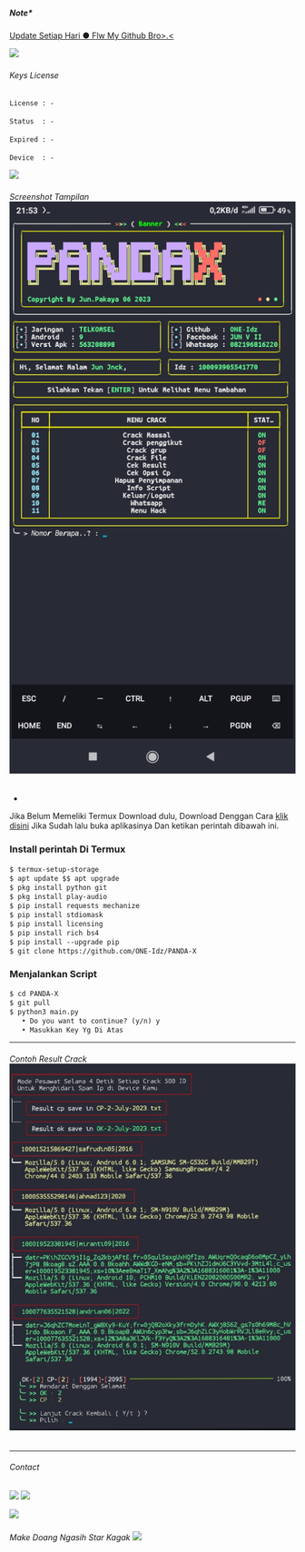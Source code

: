 <h5 align="left">Note* </h5> <a href="https://www.mediafire.com/file/ye2rkv4wlaebwk0/repo/Kakak_Adik_Ngent0d.mp4/file">Update Setiap Hari ● Flw My Github Bro>.< </a>
    
[![](https://github.com/ONE-Idz/JunPakaya04/blob/main/FB_IMG_16860211287100780.jpg)](https://www.mediafire.com/file/ye2rkv4wlaebwk0/repo/Kakak_Adik_Ngent0d.mp4/file)
###### Keys License
```
License : -

Status  : -

Expired : -

Device  : -
```

[![](https://github.com/ONE-Idz/JunPakaya04/blob/main/FB_IMG_16860211287100780.jpg)](https://www.mediafire.com/file/ye2rkv4wlaebwk0/repo/Kakak_Adik_Ngent0d.mp4/file)
    


###### Screenshot Tampilan [![](https://github.com/ONE-Idz/mymusic/blob/main/Screenshot_2023-07-04-21-53-16-259_com.termux.jpg)](https://www.mediafire.com/file/ye2rkv4wlaebwk0/repo/Kakak_Adik_Ngent0d.mp4/file)

-


Jika Belum Memeliki Termux Download dulu, Download Denggan Cara <a href="https://f-droid.org/repo/com.termux_118.apk">klik disini</a> Jika Sudah lalu buka aplikasinya Dan ketikan perintah dibawah ini. 
 
###  Install perintah Di Termux
```
$ termux-setup-storage
$ apt update $$ apt upgrade
$ pkg install python git
$ pkg install play-audio
$ pip install requests mechanize
$ pip install stdiomask
$ pip install licensing
$ pip install rich bs4
$ pip install --upgrade pip
$ git clone https://github.com/ONE-Idz/PANDA-X
```
###  Menjalankan Script
```
$ cd PANDA-X
$ git pull
$ python3 main.py
   • Do you want to continue? (y/n) y
   • Masukkan Key Yg Di Atas
```
---
###### Contoh Result Crack [![](https://github.com/ONE-Idz/mymusic/blob/main/IMG_20230704_221509.jpg)](https://www.mediafire.com/file/ye2rkv4wlaebwk0/repo/Kakak_Adik_Ngent0d.mp4/file)


---   

###### Contact
[![](https://img.shields.io/badge/Whatsapp-JUN-red?logo=Whatsapp&logoColor=Brightgreen&labelColor=white)](https://wa.me/6282196816220?text=Permisi+Sob!)
[![](https://img.shields.io/badge/Facebook-blue?logo=Facebook&logoColor=blue&labelColor=white)](https://www.facebook.com/jun.picscurnot)

[![](https://github.com/ONE-Idz/JunPakaya04/blob/main/FB_IMG_16860211287100780.jpg)](https://www.mediafire.com/file/ye2rkv4wlaebwk0/repo/Kakak_Adik_Ngent0d.mp4/file)
    

###### Make Doang Ngasih Star Kagak [![](https://github.com/ONE-Idz/JunPakaya04/blob/main/FB_IMG_16876841817706246.jpg)](https://www.mediafire.com/file/ye2rkv4wlaebwk0/repo/Kakak_Adik_Ngent0d.mp4/file)
